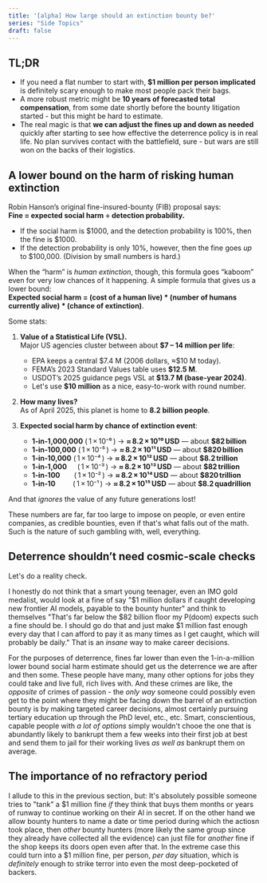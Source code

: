 ```yaml
---
title: '[alpha] How large should an extinction bounty be?'
series: "Side Topics"
draft: false
---
```


## TL;DR

- If you need a flat number to start with, **$1 million per person implicated**
  is definitely scary enough to make most people pack their bags.
- A more robust metric might be **10 years of forecasted total compensation**,
  from some date shortly before the bounty litigation started - but this might
  be hard to estimate.
- The real magic is that **we can adjust the fines up and down as needed**
  quickly after starting to see how effective the deterrence policy is
  in real life. No plan survives contact with the battlefield, sure - but wars
  are still won on the backs of their logistics.

## A lower bound on the harm of risking human extinction

Robin Hanson’s original fine-insured-bounty (FIB) proposal says:  
**Fine = expected social harm ÷ detection probability.**

- If the social harm is $1000, and the detection probability is 100%, then 
  the fine is $1000.
- If the detection probability is only 10%, however, then the fine goes *up* 
  to $100,000. (Division by small numbers is hard.)

When the “harm” is *human extinction*, though, this formula goes “kaboom” even
for very low chances of it happening. A simple formula that gives us a lower
bound:  
**Expected social harm = (cost of a human live) * (number of humans currently alive) * (chance of extinction)**.

Some stats: 
1. **Value of a Statistical Life (VSL).**  
   Major US agencies cluster between about **\$7 – 14 million per life**:  
   * EPA keeps a central \$7.4 M (2006 dollars, ≈\$10 M today).  
   * FEMA’s 2023 Standard Values table uses **\$12.5 M**.  
   * USDOT’s 2025 guidance pegs VSL at **\$13.7 M (base-year 2024)**.
   * Let's use **\$10 million** as a nice, easy-to-work with round number. 

2. **How many lives?**  
   As of April 2025, this planet is home to **8.2 billion people**. 

3. **Expected social harm by chance of extinction event**:
   - **1‑in‑1,000,000** ( 1 × 10⁻⁶ ) → **≈ 8.2 × 10¹⁰ USD** — about **\$82 billion**  
   - **1‑in‑100,000** ( 1 × 10⁻⁵ ) → **≈ 8.2 × 10¹¹ USD** — about **\$820 billion**  
   - **1‑in‑10,000** ( 1 × 10⁻⁴ ) → **≈ 8.2 × 10¹² USD** — about **\$8.2 trillion**  
   - **1‑in‑1,000**  ( 1 × 10⁻³ ) → **≈ 8.2 × 10¹³ USD** — about **\$82 trillion**  
   - **1‑in‑100**  ( 1 × 10⁻² ) → **≈ 8.2 × 10¹⁴ USD** — about **\$820 trillion**  
   - **1‑in‑10**   ( 1 × 10⁻¹ ) → **≈ 8.2 × 10¹⁵ USD** — about **\$8.2 quadrillion**

And that *ignores* the value of any future generations lost!

These numbers are far, far too large to impose on people, or even 
entire companies, as credible bounties, even if that's what falls out of the 
math. Such is the nature of such gambling with, well, everything.

## Deterrence shouldn’t need cosmic-scale checks

Let's do a reality check.

I honestly do not think that a smart young teenager, even an IMO gold medalist,
would look at a fine of say "$1 million dollars if caught developing new
frontier AI models, payable to the bounty hunter" and think to themselves
"That's far below the $82 billion floor my P(doom) expects such a fine should
be. I should go do that and just make $1 million fast enough every day that
I can afford to pay it as many times as I get caught, which will probably
be daily." That is an *insane* way to make career decisions.

For the purposes of deterrence, fines far lower than even the 1-in-a-million
lower bound social harm estimate should get us the deterrence we are after and
then some. These people have many, many other options for jobs they could take
and live full, rich lives with. And these crimes are like, the *opposite* of
crimes of passion - the *only way* someone could possibly even get to the point
where they might be facing down the barrel of an extinction bounty is by making
targeted career decisions, almost certainly pursuing tertiary education up
through the PhD level, etc., etc. Smart, conscientious, capable people with
*a lot of options* simply wouldn't chooe the one that is abundantly likely
to bankrupt them a few weeks into their first job at best and send them to
jail for their working lives *as well as* bankrupt them on average.

## The importance of no refractory period

I allude to this in the previous section, but: It's absolutely possible
someone tries to "tank" a $1 million fine *if* they think that buys them
months or years of runway to continue working on their AI in secret. If on
the other hand we allow bounty hunters to name a date or time period during
which the actiosn took place, then *other* bounty hunters (more likely the
same group since they already have collected all the evidence) can just file
for *another* fine if the shop keeps its doors open even after that. In the
extreme case this could turn into a $1 million fine, per person, *per day*
situation, which is *definitely* enough to strike terror into even the most
deep-pocketed of backers.
